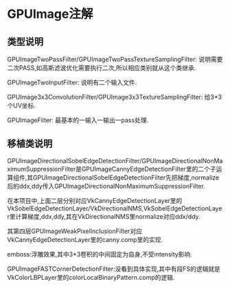 # GPUImage注解

## 类型说明

GPUImageTwoPassFilter/GPUImageTwoPassTextureSamplingFilter: 说明需要二次PASS,如高斯滤波优化需要执行二次,所以相应类别就从这个类继承.

GPUImageTwoInputFilter: 说明有二个输入文件.

GPUImage3x3ConvolutionFilter/GPUImage3x3TextureSamplingFilter: 给3*3个UV坐标.

GPUImageFilter: 最基本的一输入一输出一pass处理.

## 移植类说明

GPUImageDirectionalSobelEdgeDetectionFilter/GPUImageDirectionalNonMaximumSuppressionFilter是GPUImageCannyEdgeDetectionFilter里的二个子运算组件,其GPUImageDirectionalSobelEdgeDetectionFilter先把梯度,normalize后的ddx,ddy传入GPUImageDirectionalNonMaximumSuppressionFilter.

在本项目中,上面二层分别对应VkCannyEdgeDetectionLayer里的VkSobelEdgeDetectionLayer/VkDirectionalNMS,VkSobelEdgeDetectionLayer里计算梯度,ddx,ddy,其在VkDirectionalNMS里normalize对应ddx/ddy.

其第四层GPUImageWeakPixelInclusionFilter对应VkCannyEdgeDetectionLayer里的canny.comp里的实现.

emboss:浮雕效果,其中3*3卷积的中间固定为自身,不受intensity影响.

GPUImageFASTCornerDetectionFilter:没看到具体实现,其中有段FS的逻辑就是VkColorLBPLayer里的colorLocalBinaryPattern.comp的逻辑.

